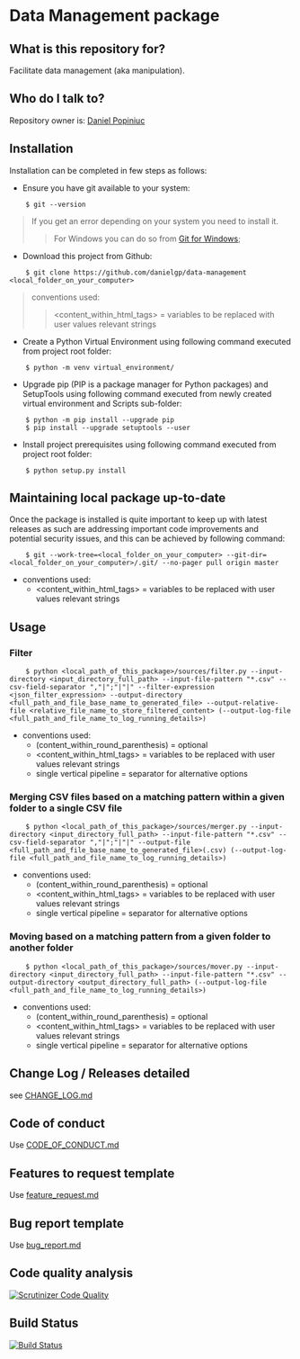 # Data Management package


## What is this repository for?

Facilitate data management (aka manipulation).

## Who do I talk to?

Repository owner is: [Daniel Popiniuc](mailto:danielpopiniuc@gmail.com)


## Installation

Installation can be completed in few steps as follows:
* Ensure you have git available to your system:
```
    $ git --version
```
> If you get an error depending on your system you need to install it.
>> For Windows you can do so from [Git for Windows](https://github.com/git-for-windows/git/releases/);
* Download this project from Github:
```
    $ git clone https://github.com/danielgp/data-management <local_folder_on_your_computer>
```
> conventions used:
>> <content_within_html_tags> = variables to be replaced with user values relevant strings
* Create a Python Virtual Environment using following command executed from project root folder:
```
    $ python -m venv virtual_environment/
```
* Upgrade pip (PIP is a package manager for Python packages) and SetupTools using following command executed from newly created virtual environment and Scripts sub-folder:
```
    $ python -m pip install --upgrade pip
    $ pip install --upgrade setuptools --user
```
* Install project prerequisites using following command executed from project root folder:
```
    $ python setup.py install
```


## Maintaining local package up-to-date

Once the package is installed is quite important to keep up with latest releases as such are addressing important code improvements and potential security issues, and this can be achieved by following command:
```
    $ git --work-tree=<local_folder_on_your_computer> --git-dir=<local_folder_on_your_computer>/.git/ --no-pager pull origin master
```
- conventions used:
    - <content_within_html_tags> = variables to be replaced with user values relevant strings


## Usage


### Filter 
```
    $ python <local_path_of_this_package>/sources/filter.py --input-directory <input_directory_full_path> --input-file-pattern "*.csv" --csv-field-separator ","|";"|"|" --filter-expression <json_filter_expression> --output-directory <full_path_and_file_base_name_to_generated_file> --output-relative-file <relative_file_name_to_store_filtered_content> (--output-log-file <full_path_and_file_name_to_log_running_details>)
```
- conventions used:
    - (content_within_round_parenthesis) = optional
    - <content_within_html_tags> = variables to be replaced with user values relevant strings
    - single vertical pipeline = separator for alternative options

### Merging CSV files based on a matching pattern within a given folder to a single CSV file
```
    $ python <local_path_of_this_package>/sources/merger.py --input-directory <input_directory_full_path> --input-file-pattern "*.csv" --csv-field-separator ","|";"|"|" --output-file <full_path_and_file_base_name_to_generated_file>(.csv) (--output-log-file <full_path_and_file_name_to_log_running_details>)
```
- conventions used:
    - (content_within_round_parenthesis) = optional
    - <content_within_html_tags> = variables to be replaced with user values relevant strings
    - single vertical pipeline = separator for alternative options

### Moving based on a matching pattern from a given folder to another folder
```
    $ python <local_path_of_this_package>/sources/mover.py --input-directory <input_directory_full_path> --input-file-pattern "*.csv" --output-directory <output_directory_full_path> (--output-log-file <full_path_and_file_name_to_log_running_details>)
```
- conventions used:
    - (content_within_round_parenthesis) = optional
    - <content_within_html_tags> = variables to be replaced with user values relevant strings
    - single vertical pipeline = separator for alternative options

## Change Log / Releases detailed

see [CHANGE_LOG.md](CHANGE_LOG.md)

## Code of conduct

Use [CODE_OF_CONDUCT.md](.github/CODE_OF_CONDUCT.md)

## Features to request template

Use [feature_request.md](.github/ISSUE_TEMPLATE/feature_request.md)

## Bug report template

Use [bug_report.md](.github/ISSUE_TEMPLATE/bug_report.md)

## Code quality analysis
[![Scrutinizer Code Quality](https://scrutinizer-ci.com/g/danielgp/data-management/badges/quality-score.png?b=master)](https://scrutinizer-ci.com/g/danielgp/data-management/?branch=master)

## Build Status
[![Build Status](https://scrutinizer-ci.com/g/danielgp/data-management/badges/build.png?b=master)](https://scrutinizer-ci.com/g/danielgp/data-management/build-status/master)

